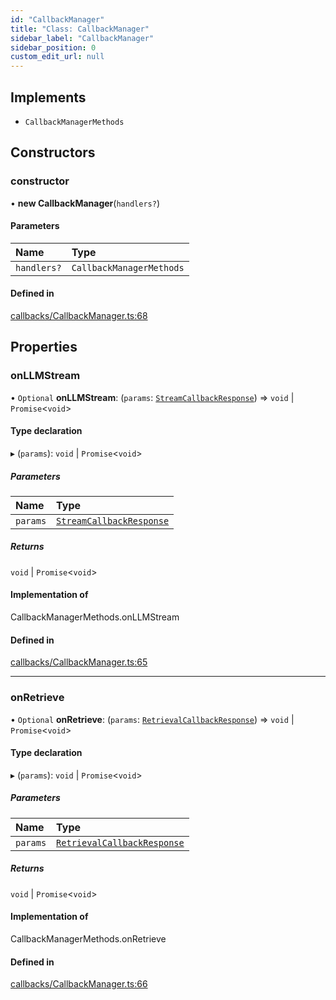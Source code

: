 ```yaml
---
id: "CallbackManager"
title: "Class: CallbackManager"
sidebar_label: "CallbackManager"
sidebar_position: 0
custom_edit_url: null
---
```


## Implements

- `CallbackManagerMethods`

## Constructors

### constructor

• **new CallbackManager**(`handlers?`)

#### Parameters

| Name | Type |
| :------ | :------ |
| `handlers?` | `CallbackManagerMethods` |

#### Defined in

[callbacks/CallbackManager.ts:68](https://github.com/run-llama/LlamaIndexTS/blob/f1d609d/packages/core/src/callbacks/CallbackManager.ts#L68)

## Properties

### onLLMStream

• `Optional` **onLLMStream**: (`params`: [`StreamCallbackResponse`](../interfaces/StreamCallbackResponse.md)) => `void` \| `Promise`<`void`\>

#### Type declaration

▸ (`params`): `void` \| `Promise`<`void`\>

##### Parameters

| Name | Type |
| :------ | :------ |
| `params` | [`StreamCallbackResponse`](../interfaces/StreamCallbackResponse.md) |

##### Returns

`void` \| `Promise`<`void`\>

#### Implementation of

CallbackManagerMethods.onLLMStream

#### Defined in

[callbacks/CallbackManager.ts:65](https://github.com/run-llama/LlamaIndexTS/blob/f1d609d/packages/core/src/callbacks/CallbackManager.ts#L65)

___

### onRetrieve

• `Optional` **onRetrieve**: (`params`: [`RetrievalCallbackResponse`](../interfaces/RetrievalCallbackResponse.md)) => `void` \| `Promise`<`void`\>

#### Type declaration

▸ (`params`): `void` \| `Promise`<`void`\>

##### Parameters

| Name | Type |
| :------ | :------ |
| `params` | [`RetrievalCallbackResponse`](../interfaces/RetrievalCallbackResponse.md) |

##### Returns

`void` \| `Promise`<`void`\>

#### Implementation of

CallbackManagerMethods.onRetrieve

#### Defined in

[callbacks/CallbackManager.ts:66](https://github.com/run-llama/LlamaIndexTS/blob/f1d609d/packages/core/src/callbacks/CallbackManager.ts#L66)
